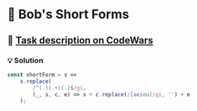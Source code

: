 # 📝 Bob's Short Forms

## 🔗 [Task description on CodeWars](https://www.codewars.com/kata/570cbe88f616a8f4f50011ac)

### 💡 Solution

```javascript
const shortForm = s =>
	s.replace(
		/^(.)(.+)(.)$/gi,
		(_, s, c, e) => s + c.replace(/[aeiou]/gi, '') + e
	);
```
